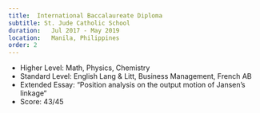 ```yaml
---
title:  International Baccalaureate Diploma
subtitle: St. Jude Catholic School
duration:   Jul 2017 - May 2019
location:   Manila, Philippines
order: 2
---
```


- Higher Level: Math, Physics, Chemistry
- Standard Level: English Lang & Litt, Business Management, French AB
- Extended Essay: “Position analysis on the output motion of Jansen’s linkage“
- Score: 43/45
